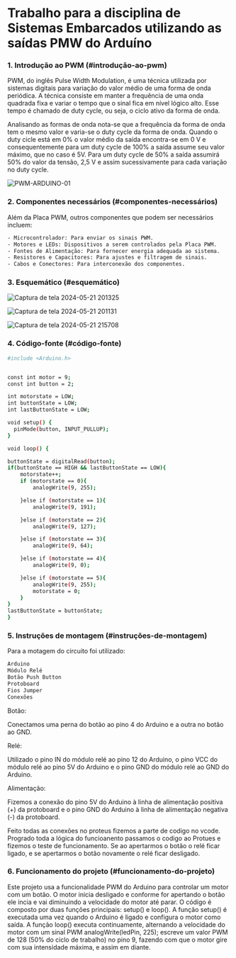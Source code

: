 # Trabalho para a disciplina de Sistemas Embarcados utilizando as saídas PMW do Arduíno

### 1. Introdução ao PWM (#introdução-ao-pwm)

PWM, do inglês Pulse Width Modulation, é uma técnica utilizada por sistemas digitais para variação do valor médio de uma forma de onda periódica. A técnica consiste em manter a frequência de uma onda quadrada fixa e variar o tempo que o sinal fica em nível lógico alto. Esse tempo é chamado de duty cycle, ou seja, o ciclo ativo da forma de onda.

Analisando as formas de onda nota-se que a frequência da forma de onda tem o mesmo valor e varia-se o duty cycle da forma de onda. Quando o duty cicle está em 0% o valor médio da saída encontra-se em 0 V e consequentemente para um duty cycle de 100% a saída assume seu valor máximo, que no caso é 5V. Para um duty cycle de 50% a saída assumirá 50% do valor da tensão, 2,5 V e assim sucessivamente para cada variação no duty cycle.

![PWM-ARDUINO-01](https://github.com/natifss/Project-PWM/assets/119085630/9a994927-6d0c-4311-93da-0e896f60b1bd)

### 2. Componentes necessários (#componentes-necessários)

Além da Placa PWM, outros componentes que podem ser necessários incluem:
```sh
- Microcontrolador: Para enviar os sinais PWM.
- Motores e LEDs: Dispositivos a serem controlados pela Placa PWM.
- Fontes de Alimentação: Para fornecer energia adequada ao sistema.
- Resistores e Capacitores: Para ajustes e filtragem de sinais.
- Cabos e Conectores: Para interconexão dos componentes.
```
### 3. Esquemático (#esquemático)

![Captura de tela 2024-05-21 201325](https://github.com/natifss/Project-PWM/assets/119085630/b80ee193-96c6-432f-aafd-86a7ecc8a8e7)

![Captura de tela 2024-05-21 201131](https://github.com/natifss/Project-PWM/assets/119085630/415fab6c-7432-4a39-84a8-1a9caf1fd488)

![Captura de tela 2024-05-21 215708](https://github.com/natifss/Project-PWM/assets/119085630/664977d4-693f-4081-9bae-fd7fbbc76a06)

### 4. Código-fonte (#código-fonte)
```sh
#include <Arduino.h>


const int motor = 9; 
const int button = 2;

int motorstate = LOW;
int buttonState = LOW;
int lastButtonState = LOW;

void setup() {
  pinMode(button, INPUT_PULLUP);
}

void loop() {

buttonState = digitalRead(button);
if(buttonState == HIGH && lastButtonState == LOW){
    motorstate++;
    if (motorstate == 0){
        analogWrite(9, 255);

    }else if (motorstate == 1){
        analogWrite(9, 191);

    }else if (motorstate == 2){
        analogWrite(9, 127);

    }else if (motorstate == 3){
        analogWrite(9, 64);

    }else if (motorstate == 4){
        analogWrite(9, 0);

    }else if (motorstate == 5){
        analogWrite(9, 255);
        motorstate = 0;
    }
}
lastButtonState = buttonState;
}
```
### 5. Instruções de montagem (#instruções-de-montagem)

Para a motagem do circuito foi utilizado:
```sh
Arduino
Módulo Relé
Botão Push Button
Protoboard
Fios Jumper
Conexões
```
Botão:

Conectamos uma perna do botão ao pino 4 do Arduino e a outra no botão ao GND.

Relé:

Utilizado o pino IN do módulo relé ao pino 12 do Arduino, o pino VCC do módulo relé ao pino 5V do Arduino e o pino GND do módulo relé ao GND do Arduino.

Alimentação:

Fizemos a conexão do pino 5V do Arduino à linha de alimentação positiva (+) da protoboard e o pino GND do Arduino à linha de alimentação negativa (-) da protoboard.


Feito todas as conexões no proteus fizemos a parte de codigo no vcode. Progrado toda a lógica do funcioanento passamos o codigo ao Protues e fizemos o teste de funcionamento. Se ao apertarmos o botão o relé ficar ligado, e se apertarmos o botão novamente o relé ficar desligado.

### 6. Funcionamento do projeto (#funcionamento-do-projeto)

Este projeto usa a funcionalidade PWM do Arduino para controlar um motor com um botão. O motor inicia desligado e conforme for apertando o botão ele incia e vai diminuindo a velocidade do motor até parar.
O código é composto por duas funções principais: setup() e loop(). A função setup() é executada uma vez quando o Arduino é ligado e configura o motor como saída. A função loop() executa continuamente, alternando a velocidade do motor com um sinal PWM
analogWrite(ledPin, 225); escreve um valor PWM de 128 (50% do ciclo de trabalho) no pino 9, fazendo com que o motor gire com sua intensidade máxima, e assim em diante.
